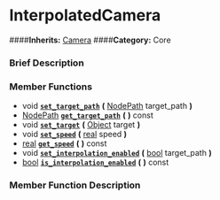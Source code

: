 #  InterpolatedCamera  
####**Inherits:** [Camera](class_camera)
####**Category:** Core

###  Brief Description  


###  Member Functions 
  * void  **[`set_target_path`](#set_target_path)**  **(** [NodePath](class_nodepath) target_path  **)**
  * [NodePath](class_nodepath)  **[`get_target_path`](#get_target_path)**  **(** **)** const
  * void  **[`set_target`](#set_target)**  **(** [Object](class_object) target  **)**
  * void  **[`set_speed`](#set_speed)**  **(** [real](class_real) speed  **)**
  * [real](class_real)  **[`get_speed`](#get_speed)**  **(** **)** const
  * void  **[`set_interpolation_enabled`](#set_interpolation_enabled)**  **(** [bool](class_bool) target_path  **)**
  * [bool](class_bool)  **[`is_interpolation_enabled`](#is_interpolation_enabled)**  **(** **)** const

###  Member Function Description  
